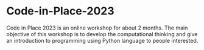 # Code-in-Place-2023
Code in Place 2023 is an online workshop for about 2 months. The main objective of this workshop is to develop the computational thinking and give an introduction to programming using Python language to people interested.
